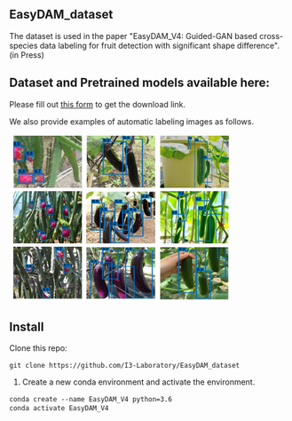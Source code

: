 ## EasyDAM_dataset
The dataset is used in the paper "EasyDAM_V4: Guided-GAN based cross-species data labeling for fruit detection with significant shape difference".  (in Press) 
## Dataset and Pretrained models available here:
Please fill out [this form](https://forms.gle/PFhxjcpQZvq3xvo46) to get the download link.  

We also provide examples of automatic labeling images as follows.  

<img src="https://github.com/I3-Laboratory/EasyDAM_dataset/blob/main/test_picture.jpg" width="400px">  

## Install
Clone this repo:  
```
git clone https://github.com/I3-Laboratory/EasyDAM_dataset
```  
1. Create a new conda environment and activate the environment.
```
conda create --name EasyDAM_V4 python=3.6
conda activate EasyDAM_V4
```

